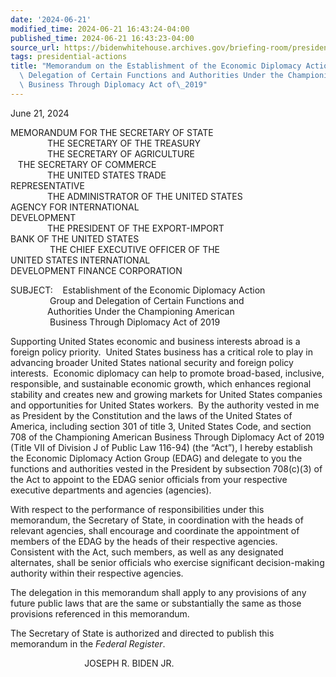 ```yaml
---
date: '2024-06-21'
modified_time: 2024-06-21 16:43:24-04:00
published_time: 2024-06-21 16:43:23-04:00
source_url: https://bidenwhitehouse.archives.gov/briefing-room/presidential-actions/2024/06/21/memorandum-on-the-establishment-of-the-economic-diplomacy-action-group-and-delegation-of-certain-functions-and-authorities-under-the-championing-american-business-through-diplomacy-act-of-2019/
tags: presidential-actions
title: "Memorandum on the Establishment of the Economic Diplomacy Action Group and\
  \ Delegation of Certain Functions and Authorities Under the Championing American\
  \ Business Through Diplomacy Act of\_2019"
---
```

 
June 21, 2024  
  

MEMORANDUM FOR THE SECRETARY OF STATE  
               THE SECRETARY OF THE TREASURY  
               THE SECRETARY OF AGRICULTURE  
   THE SECRETARY OF COMMERCE  
               THE UNITED STATES TRADE  
REPRESENTATIVE  
               THE ADMINISTRATOR OF THE UNITED STATES  
AGENCY FOR INTERNATIONAL  
DEVELOPMENT  
               THE PRESIDENT OF THE EXPORT-IMPORT  
BANK OF THE UNITED STATES  
                THE CHIEF EXECUTIVE OFFICER OF THE  
UNITED STATES INTERNATIONAL  
DEVELOPMENT FINANCE CORPORATION  
  
SUBJECT:    Establishment of the Economic Diplomacy Action  
                Group and Delegation of Certain Functions and  
               Authorities Under the Championing American  
                Business Through Diplomacy Act of 2019  
  
  
Supporting United States economic and business interests abroad is a
foreign policy priority.  United States business has a critical role to
play in advancing broader United States national security and foreign
policy interests.  Economic diplomacy can help to promote broad-based,
inclusive, responsible, and sustainable economic growth, which enhances
regional stability and creates new and growing markets for United States
companies and opportunities for United States workers.  By the authority
vested in me as President by the Constitution and the laws of the United
States of America, including section 301 of title 3, United States Code,
and section 708 of the Championing American Business Through Diplomacy
Act of 2019 (Title VII of Division J of Public Law 116-94) (the “Act”),
I hereby establish the Economic Diplomacy Action Group (EDAG) and
delegate to you the functions and authorities vested in the President by
subsection 708(c)(3) of the Act to appoint to the EDAG senior officials
from your respective executive departments and agencies (agencies).   
  
With respect to the performance of responsibilities under this
memorandum, the Secretary of State, in coordination with the heads of
relevant agencies, shall encourage and coordinate the appointment of
members of the EDAG by the heads of their respective agencies. 
Consistent with the Act, such members, as well as any designated
alternates, shall be senior officials who exercise significant
decision-making authority within their respective agencies.  
  
The delegation in this memorandum shall apply to any provisions of any
future public laws that are the same or substantially the same as those
provisions referenced in this memorandum.  
  
The Secretary of State is authorized and directed to publish this
memorandum in the *Federal Register*.  

                              JOSEPH R. BIDEN JR.  
